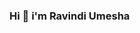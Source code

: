### Hi  👋 i'm Ravindi Umesha

<!--
**ravindiumesha/ravindiumesha** is a ✨ _special_ ✨ repository because its `README.md` (this file) appears on your GitHub profile.

Here are some ideas to get you started:

- 🔭 I’m currently working on ... Sweet Drips Cakes 
- 🌱 I’m currently learning ... at Institute of Software Engeenering(IJSE) - Galle
- 👯 I’m looking to collaborate on ...
- 🤔 I’m looking for help with ...
- 💬 Ask me about ...
- 📫 How to reach me: ... ravindiumesha62@gmail.com
- 😄 Pronouns: ...
- ⚡ Fun fact: ...
-->
